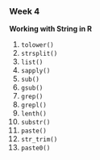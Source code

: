 ### Week 4

**Working with String in R**
1. ``tolower()``
2. ``strsplit()``
3. ``list()``
4. ``sapply()``
5. ``sub()``
6. ``gsub()``
7. ``grep()``
8. ``grepl()``
9. ``lenth()``
10. ``substr()``
11. ``paste()``
12. ``str_trim()``
13. ``paste0()``